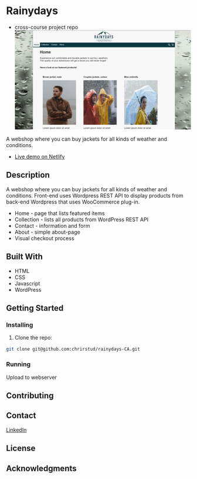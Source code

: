 # Rainydays
- cross-course project repo
![image](/images/rainydays_homepage.jpg)

A webshop where you can buy jackets for all kinds of weather and conditions.

- [Live demo on Netlify](https://boring-edison-e256e4.netlify.app/)

## Description

A webshop where you can buy jackets for all kinds of weather and conditions. Front-end uses Wordpress REST API to display products from back-end Wordpress that uses WooCommerce plug-in.

- Home - page that lists featured items
- Collection - lists all products from WordPress REST API
- Contact - information and form
- About - simple about-page
- Visual checkout process

## Built With

- HTML
- CSS
- Javascript
- WordPress

## Getting Started

### Installing

1. Clone the repo:

```bash
git clone git@github.com:chrirstud/rainydays-CA.git
```

### Running

Upload to webserver

## Contributing

## Contact

[LinkedIn](https://www.linkedin.com/in/christer-olsen-b557ab1b4/)

## License

## Acknowledgments
